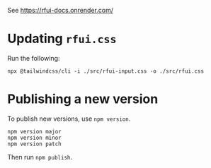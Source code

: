See https://rfui-docs.onrender.com/

# Updating `rfui.css`

Run the following:

```
npx @tailwindcss/cli -i ./src/rfui-input.css -o ./src/rfui.css
```

# Publishing a new version

To publish new versions, use `npm version`.

```
npm version major
npm version minor
npm version patch
```

Then run `npm publish`.
